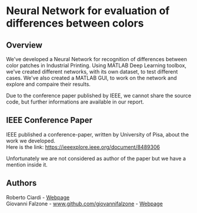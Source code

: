 # Neural Network for evaluation of differences between colors

## Overview
We've developed a Neural Network for recognition of differences between color patches in Industrial Printing. Using MATLAB Deep Learning toolbox, we've created different networks, with its own dataset, to test different cases. We've also created a MATLAB GUI, to work on the network and explore and compaire their results.

Due to the conference paper published by IEEE, we cannot share the source code, but further informations are available in our report.

## IEEE Conference Paper
IEEE published a conference-paper, written by University of Pisa, about the work we developed.\
Here is the link: https://ieeexplore.ieee.org/document/8489306

Unfortunately we are not considered as author of the paper but we have a mention inside it.

## Authors
Roberto Ciardi - [Webpage](www.robertociardi.github.io) \
Giovanni Falzone - www.github.com/giovannifalzone - [Webpage](www.giovannifalzone.github.io)

